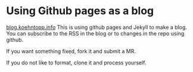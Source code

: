 # Using Github pages as a blog

[blog.koehntopp.info](https://blog.koehntopp.info) This is using github
pages and Jekyll to make a blog. You can subscribe to the RSS in
the blog or to changes in the repo using github.

If you want something fixed, fork it and submit a MR.

If you do not like to format, clone it and process yourself.


